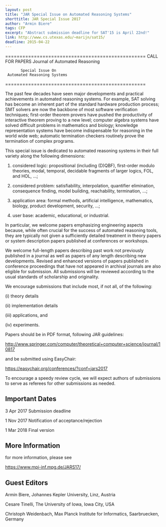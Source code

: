 ```yaml
---
layout: post
title: "JAR Special Issue on Automated Reasoning Systems"
shorttitle: JAR Special Issue 2017
author: "Armin Biere"
tags: CFP
excerpt: "Abstract submission deadline for SAT'15 is April 22nd!"
link: http://www.cs.utexas.edu/~marijn/sat15/
deadline: 2015-04-22
---
```

=================================================
	      CALL FOR PAPERS
	Journal of Automated Reasoning

	       Special Issue On
	 Automated Reasoning Systems
=================================================

The past few decades have seen major developments and
practical achievements in automated reasoning systems. For
example, SAT solving has become an inherent part of the
standard hardware production process; SMT solvers are now
the backbone of most software verification techniques;
first-order theorem provers have pushed the productivity of
interactive theorem proving to a new level; computer algebra
systems have solved difficult problems in mathematics and
biology; knowledge representation systems have become
indispensable for reasoning in the world wide web; automatic
termination checkers routinely prove the termination of
complex programs.

This special issue is dedicated to automated reasoning
systems in their full variety along the following
dimensions:

1) considered logic: propositional (including (D)QBF),
first-order modulo theories, modal, temporal, decidable
fragments of larger logics, FOL, and HOL, ...;

2) considered problem: satisfiability, interpolation,
quantifier elimination, consequence finding, model building,
reachability, termination, ...;

3) application area: formal methods, artificial
intelligence, mathematics, biology, product development,
security, ...;

4) user base: academic, educational, or industrial.

In particular, we welcome papers emphasizing engineering
aspects because, while often crucial for the success of
automated reasoning tools, they are typically not given a
sufficiently detailed treatment in theory papers or system
description papers published at conferences or workshops.

We welcome full-length papers describing past work not
previously published in a journal as well as papers of any
length describing new developments. Revised and enhanced
versions of papers published in conference proceedings that
have not appeared in archival journals are also eligible for
submission. All submissions will be reviewed according to
the usual standards of scholarship and originality.

We encourage submissions that include most, if not all, of
the following:

(i) theory details

(ii) implementation details

(iii) applications, and

(iv) experiments.

Papers should be in PDF format, following JAR guidelines:

  <http://www.springer.com/computer/theoretical+computer+science/journal/10817>

and be submitted using EasyChair:

  <https://easychair.org/conferences/?conf=jars2017>

To encourage a speedy review cycle, we will expect authors
of submissions to serve as referees for other submissions as
needed.

## Important Dates

3 Apr 2017    Submission deadline

1 Nov 2017    Notification of acceptance/rejection

1 Mar 2018    Final version

## More Information

for more information, please see
  
  <https://www.mpi-inf.mpg.de/JARS17/>

## Guest Editors

Armin Biere,
Johannes Kepler University,
Linz, Austria

Cesare Tinelli,
The University of Iowa,
Iowa City, USA

Christoph Weidenbach,
Max Planck Institute for Informatics,
Saarbruecken, Germany
